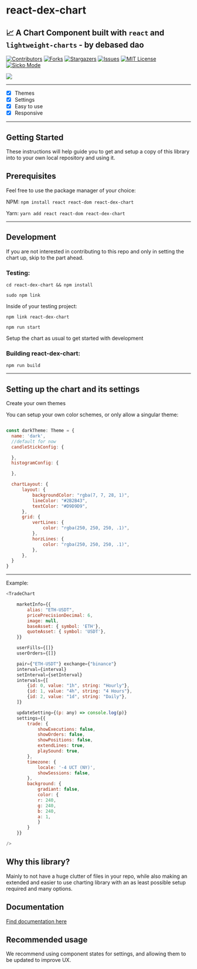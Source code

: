 # react-dex-chart
## 📈 A Chart Component built with `react` and `lightweight-charts` - by debased dao

[![Contributors][contributors-shield]][contributors-url]
[![Forks][forks-shield]][forks-url]
[![Stargazers][stars-shield]][stars-url]
[![Issues][issues-shield]][issues-url]
[![MIT License][license-shield]][license-url]
[![Sicko Mode][sick-shield]][sick-url]


![](https://i.imgur.com/IAknieO.png)

-----

- [x] Themes
- [x] Settings
- [x] Easy to use
- [x] Responsive

-----

## Getting Started
These instructions will help guide you to get and setup a copy of this library into to your own local repository and using it.


## Prerequisites
Feel free to use the package manager of your choice:


NPM: `npm install react react-dom react-dex-chart`

Yarn: `yarn add react react-dom react-dex-chart`

------

## Development
If you are not interested in contributing to this repo and only in setting the chart up, skip to the part ahead.

### Testing:

`cd react-dex-chart && npm install`

`sudo npm link`

Inside of your testing project: 

`npm link react-dex-chart`

`npm run start`

Setup the chart as usual to get started with development

### Building react-dex-chart:

`npm run build`

------

## Setting up the chart and its settings

Create your own themes

You can setup your own color schemes, or only allow a singular theme:
```js

const darkTheme: Theme = {
  name: 'dark',
  //default for now
  candleStickConfig: {

  },
  histogramConfig: {

  },

  chartLayout: {
      layout: {
          backgroundColor: "rgba(7, 7, 28, 1)",
          lineColor: "#2B2B43",
          textColor: "#D9D9D9",
      },
      grid: {
          vertLines: {
              color: "rgba(250, 250, 250, .1)",
          },
          horzLines: {
              color: "rgba(250, 250, 250, .1)",
          },
      },
  }
}
```

----

Example:

```js
<TradeChart

    marketInfo={{
        alias: "ETH-USDT", 
        pricePrecisionDecimal: 6,
        image: null,
        baseAsset: { symbol: 'ETH'},    
        quoteAsset: { symbol: 'USDT'},
    }}

    userFills={[]}
    userOrders={[]}

    pair={"ETH-USDT"} exchange={"binance"}
    interval={interval} 
    setInterval={setInterval}
    intervals={[
        {id: 0, value: "1h", string: "Hourly"},
        {id: 1, value: "4h", string: "4 Hours"},
        {id: 2, value: "1d", string: "Daily"},
    ]}

    updateSetting={(p: any) => console.log(p)}
    settings={{
        trade: {
            showExecutions: false,
            showOrders: false,
            showPositions: false,
            extendLines: true,
            playSound: true,
        },
        timezone: {
            locale: '-4 UCT (NY)',
            showSessions: false,
        },
        background: {
            gradiant: false,
            color: {
            r: 240,
            g: 240,
            b: 240,
            a: 1,
            }
        }
    }}

/>
```

## Why this library?
Mainly to not have a huge clutter of files in your repo,
while also making an extended and easier to use charting library with an as least possible setup required and many options.

## Documentation
[Find documentation here](https://github.com/debased/react-dex-chart/wiki)

## Recommended usage
We recommend using component states for settings, and allowing them to be updated to improve UX.


<!-- MARKDOWN LINKS & IMAGES -->
<!-- https://www.markdownguide.org/basic-syntax/#reference-style-links -->
[sick-shield]: https://img.shields.io/badge/sick-approved-blue
[sick-url]: https://github.com/debased/react-dex-chart
[contributors-shield]: https://img.shields.io/github/contributors/debased/react-dex-chart.svg?style=for-the-badge
[contributors-url]: https://github.com/debased/react-dex-chart/graphs/contributors
[forks-shield]: https://img.shields.io/github/forks/debased/react-dex-chart.svg?style=for-the-badge
[forks-url]: https://github.com/debased/react-dex-chart/network/members
[stars-shield]: https://img.shields.io/github/stars/debased/react-dex-chart.svg?style=for-the-badge
[stars-url]: https://github.com/debased/react-dex-chart/stargazers
[issues-shield]: https://img.shields.io/github/issues/debased/react-dex-chart.svg?style=for-the-badge
[issues-url]: https://github.com/debased/react-dex-chart/issues
[license-shield]: https://img.shields.io/github/license/debased/react-dex-chart.svg?style=for-the-badge
[license-url]: https://github.com/debased/react-dex-chart/blob/master/LICENSE.txt
